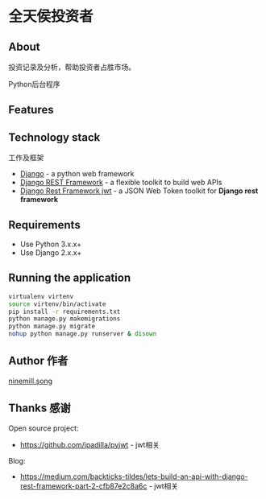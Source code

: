 # 全天侯投资者

## About

投资记录及分析，帮助投资者占胜市场。

Python后台程序

## Features

## Technology stack

工作及框架

- [Django](https://www.djangoproject.com) - a python web framework
- [Django REST Framework](http://www.django-rest-framework.org) - a flexible toolkit to build web APIs
- [Django Rest Framework jwt](https://getblimp.github.io/django-rest-framework-jwt/) - a JSON Web Token toolkit for **Django rest framework**

## Requirements

- Use Python 3.x.x+
- Use Django 2.x.x+

## Running the application

```bash
virtualenv virtenv
source virtenv/bin/activate
pip install -r requirements.txt
python manage.py makemigrations
python manage.py migrate
nohup python manage.py runserver & disown
```

## Author 作者

[ninemill.song](https://github.com/ninemilli-song)

## Thanks 感谢

Open source project:

- https://github.com/jpadilla/pyjwt - jwt相关

Blog:

- https://medium.com/backticks-tildes/lets-build-an-api-with-django-rest-framework-part-2-cfb87e2c8a6c - jwt相关
